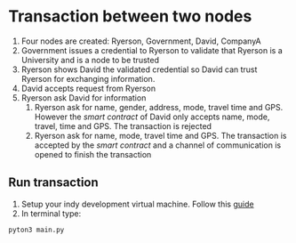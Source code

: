 # Transaction between two nodes
1. Four nodes are created: Ryerson, Government, David, CompanyA
2. Government issues a credential to Ryerson to validate that Ryerson is a University and is a node to be trusted
3. Ryerson shows David the validated credential so David can trust Ryerson for exchanging information.
3. David accepts request from Ryerson
3. Ryerson ask David for information
   1. Ryerson ask for name, gender, address, mode, travel time and GPS. However the *smart contract* of David only accepts name, mode, travel, time and GPS. The transaction is rejected
   1. Ryerson ask for name, mode, travel time and GPS. The transaction is accepted by the *smart contract* and a channel of communication is opened to finish the transaction
   
## Run transaction
1. Setup your indy development virtual machine. Follow this [guide](https://github.com/hyperledger/indy-sdk/blob/master/doc/how-tos/prerequisites.md)  
2. In terminal type: 
```
pyton3 main.py
```
